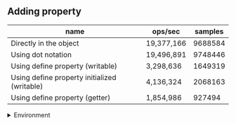 ## Adding property

|name|ops/sec|samples|
|-|-|-|
|Directly in the object|19,377,166|9688584|
|Using dot notation|19,496,891|9748446|
|Using define property (writable)|3,298,636|1649319|
|Using define property initialized (writable)|4,136,324|2068163|
|Using define property (getter)|1,854,986|927494|


<details>
<summary>Environment</summary>

* __Machine:__ linux x64 | 4 vCPUs | 7.6GB Mem
* __Run:__ Mon Sep 02 2024 14:18:36 GMT+0000 (Coordinated Universal Time)
</details>

<!--
{"environment":{"platform":"linux","arch":"x64","cpus":4,"totalMemory":7.588970184326172},"benchmarks":[{"name":"Directly in the object","opsSec":19377166.139760967,"samples":9688584},{"name":"Using dot notation","opsSec":19496891.298288573,"samples":9748446},{"name":"Using define property (writable)","opsSec":3298636.7399204588,"samples":1649319},{"name":"Using define property initialized (writable)","opsSec":4136324.5770968515,"samples":2068163},{"name":"Using define property (getter)","opsSec":1854986.7757120926,"samples":927494}]}-->
